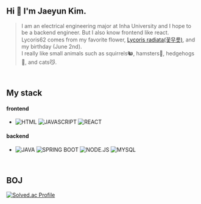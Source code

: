 ## Hi 👋 I'm Jaeyun Kim. 

> I am an electrical engineering major at Inha University and I hope to be a backend engineer. But I also know frontend like react.   
> Lycoris62 comes from my favorite flower, [Lycoris radiata(꽃무릇)](https://en.wikipedia.org/wiki/Lycoris_radiata), and my birthday (June 2nd).   
> I really like small animals such as squirrels🐿️, hamsters🐹, hedgehogs🦔, and cats😼.

<br />   

## My stack
#### frontend
* ![HTML](https://img.shields.io/badge/html5-E34F26.svg?&style=for-the-badge&logo=html5&logoColor=white)
![JAVASCRIPT](https://img.shields.io/badge/javascript-F7DF1E.svg?&style=for-the-badge&logo=javascript&logoColor=white)
![REACT](https://img.shields.io/badge/react-61DAFB.svg?&style=for-the-badge&logo=react&logoColor=white) 
   
#### backend
* ![JAVA](https://img.shields.io/badge/Java-007396?style=for-the-badge&logo=Java&logoColor=white)
![SPRING BOOT](https://img.shields.io/badge/springboot-6DB33F.svg?&style=for-the-badge&logo=springboot&logoColor=white)
![NODE.JS](https://img.shields.io/badge/node.js-339933.svg?&style=for-the-badge&logo=node.js&logoColor=white) 
![MYSQL](https://img.shields.io/badge/mysql-4479A1.svg?&style=for-the-badge&logo=mysql&logoColor=white)

<br />   

## BOJ
[![Solved.ac Profile](http://mazassumnida.wtf/api/v2/generate_badge?boj=wodbs7758)](https://solved.ac/wodbs7758/)

<!--
**lycoris62/lycoris62** is a ✨ _special_ ✨ repository because its `README.md` (this file) appears on your GitHub profile.

Here are some ideas to get you started:

- 🔭 I’m currently working on ...
- 🌱 I’m currently learning ...
- 👯 I’m looking to collaborate on ...
- 🤔 I’m looking for help with ...
- 💬 Ask me about ...
- 📫 How to reach me: ...
- 😄 Pronouns: ...
- ⚡ Fun fact: ...
-->


